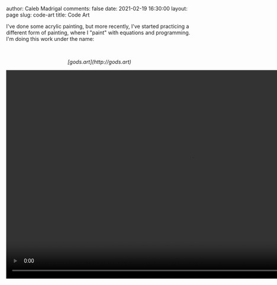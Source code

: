 author: Caleb Madrigal
comments: false
date: 2021-02-19 16:30:00
layout: page
slug: code-art
title: Code Art

I've done some acrylic painting, but more recently, I've started practicing a different form of painting, where I "paint" with equations and programming. I'm doing this work under the name:
<p>&nbsp;</p>
<p style="text-align: center; font-style: italic;">[gods.art](http://gods.art)</p>

<video width="1000" height="563" autoplay loop controls>
  <source src="https://godsart.sfo2.digitaloceanspaces.com/pub/videos/strange_faces.mp4" type="video/mp4">
</video>
